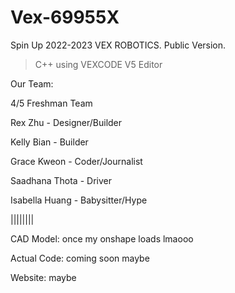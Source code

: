 # Vex-69955X
Spin Up 2022-2023 VEX ROBOTICS. Public Version.
> C++ using VEXCODE V5 Editor


Our Team:

4/5 Freshman Team

Rex Zhu - Designer/Builder

Kelly Bian - Builder

Grace Kweon - Coder/Journalist

Saadhana Thota - Driver

Isabella Huang - Babysitter/Hype


||||||||


CAD Model: once my onshape loads lmaooo

Actual Code: coming soon maybe

Website: maybe
